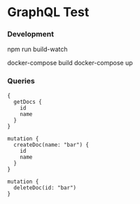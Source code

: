 # GraphQL Test

### Development

npm run build-watch

docker-compose build
docker-compose up

### Queries

```
{
  getDocs {
    id
    name
  }
}

mutation {
  createDoc(name: "bar") {
    id
    name
  }
}

mutation {
  deleteDoc(id: "bar")
}
```
